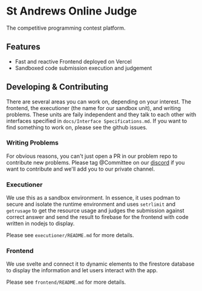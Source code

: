 # St Andrews Online Judge

The competitive programming contest platform. 

## Features
- Fast and reactive Frontend deployed on Vercel
- Sandboxed code submission execution and judgement

## Developing & Contributing
There are several areas you can work on, depending on your interest. The frontend, the executioner (the name for our sandbox unit), and writing problems. These units are faily independent and they talk to each other with interfaces specified in `docs/Interface Specifications.md`. If you want to find something to work on, please see the github issues.

### Writing Problems
For obvious reasons, you can't just open a PR in our problem repo to contribute new problems. Please tag @Committee on our [discord](https://discord.gg/5FsjrdEwzE) if you want to contribute and we'll add you to our private channel.

### Executioner
We use this as a sandbox environment. In essence, it uses podman to secure and isolate the runtime environment and uses `setrlimit` and `getrusage` to get the resource usage and judges the submission against correct answer and send the result to firebase for the frontend with code written in nodejs to display.

Please see `executioner/README.md` for more details.

### Frontend
We use svelte and connect it to dynamic elements to the firestore database to display the information and let users interact with the app.

Please see `frontend/README.md` for more details.

